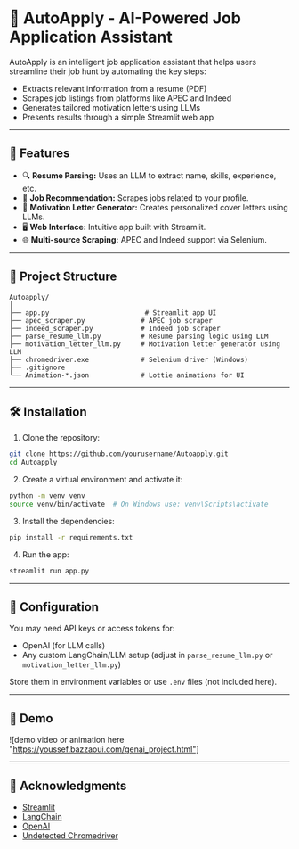 # 🧠 AutoApply - AI-Powered Job Application Assistant

AutoApply is an intelligent job application assistant that helps users streamline their job hunt by automating the key steps:
- Extracts relevant information from a resume (PDF)
- Scrapes job listings from platforms like APEC and Indeed
- Generates tailored motivation letters using LLMs
- Presents results through a simple Streamlit web app

---

## 🚀 Features

- 🔍 **Resume Parsing:** Uses an LLM to extract name, skills, experience, etc.
- 🧠 **Job Recommendation:** Scrapes jobs related to your profile.
- 📝 **Motivation Letter Generator:** Creates personalized cover letters using LLMs.
- 🖥️ **Web Interface:** Intuitive app built with Streamlit.
- 🌐 **Multi-source Scraping:** APEC and Indeed support via Selenium.

---

## 📂 Project Structure

```
Autoapply/
│
├── app.py                        # Streamlit app UI
├── apec_scraper.py              # APEC job scraper
├── indeed_scraper.py            # Indeed job scraper
├── parse_resume_llm.py          # Resume parsing logic using LLM
├── motivation_letter_llm.py     # Motivation letter generator using LLM
├── chromedriver.exe             # Selenium driver (Windows)
├── .gitignore
└── Animation-*.json             # Lottie animations for UI
```

---

## 🛠️ Installation

1. Clone the repository:

```bash
git clone https://github.com/yourusername/Autoapply.git
cd Autoapply
```

2. Create a virtual environment and activate it:

```bash
python -m venv venv
source venv/bin/activate  # On Windows use: venv\Scripts\activate
```

3. Install the dependencies:

```bash
pip install -r requirements.txt
```

4. Run the app:

```bash
streamlit run app.py
```

---

## 🔐 Configuration

You may need API keys or access tokens for:
- OpenAI (for LLM calls)
- Any custom LangChain/LLM setup (adjust in `parse_resume_llm.py` or `motivation_letter_llm.py`)

Store them in environment variables or use `.env` files (not included here).

---

## 📸 Demo

![demo video or animation here "https://youssef.bazzaoui.com/genai_project.html"]

---


## 🙌 Acknowledgments

- [Streamlit](https://streamlit.io/)
- [LangChain](https://www.langchain.com/)
- [OpenAI](https://openai.com/)
- [Undetected Chromedriver](https://github.com/ultrafunkamsterdam/undetected-chromedriver)

